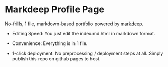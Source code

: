 # Markdeep Profile Page
No-frills, 1 file, markdown-based portfolio powered by [markdeep](https://casual-effects.com/markdeep/).

* Editing Speed: You just edit the index.md.html in markdown format.

* Convenience: Everything is in 1 file. 

* 1-click deployment: No preprocessing / deployment steps at all. Simply publish this repo on github pages to host.

